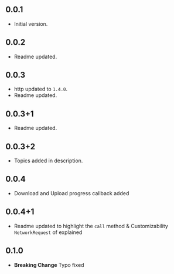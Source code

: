 ## 0.0.1

- Initial version.

## 0.0.2

- Readme updated.

## 0.0.3

- http updated to `1.4.0`.
- Readme updated.

## 0.0.3+1

- Readme updated.

## 0.0.3+2

- Topics added in description.

## 0.0.4

- Download and Upload progress callback added

## 0.0.4+1

- Readme updated to highlight the `call` method & Customizability `NetworkRequest` of explained

## 0.1.0

- **Breaking Change** Typo fixed